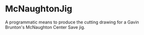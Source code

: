 # McNaughtonJig
A programmatic means to produce the cutting drawing for a Gavin Brunton's McNaughton Center Save jig.
